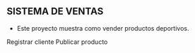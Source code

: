 
## SISTEMA DE VENTAS


* Este proyecto muestra como vender productos deportivos.

Registrar cliente
Publicar producto
